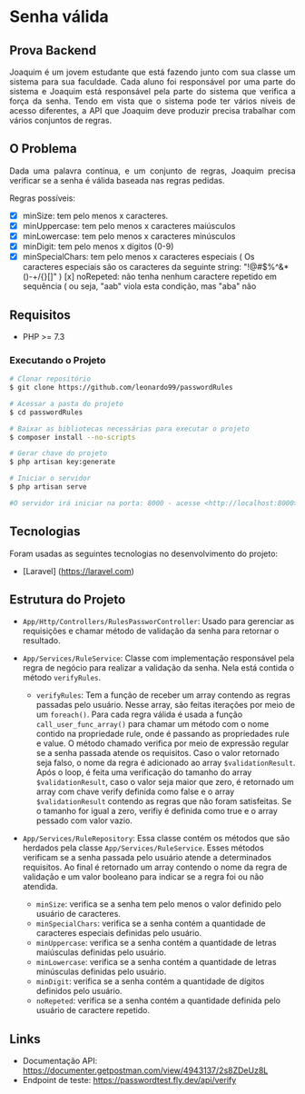 # Senha válida
## Prova Backend
<p align="justify">
Joaquim é um jovem estudante que está fazendo junto com sua classe um sistema para sua faculdade.
Cada aluno foi responsável por uma parte do sistema e Joaquim está responsável pela parte do sistema
que verifica a força da senha.
Tendo em vista que o sistema pode ter vários níveis de acesso diferentes, a API que Joaquim deve
produzir precisa trabalhar com vários conjuntos de regras.
</p>

## O Problema
<p align="justify">
Dada uma palavra contínua, e um conjunto de regras, Joaquim precisa verificar se a senha é válida
baseada nas regras pedidas.
</p>
<p>Regras possíveis:</p>

- [x] minSize: tem pelo menos x caracteres.
- [x] minUppercase: tem pelo menos x caracteres maiúsculos
- [X] minLowercase: tem pelo menos x caracteres minúsculos
- [x] minDigit: tem pelo menos x dígitos (0-9)
- [x] minSpecialChars: tem pelo menos x caracteres especiais ( Os caracteres especiais são os
caracteres da seguinte string: "!@#$%^&*()-+\/{}[]" )
[x] noRepeted: não tenha nenhum caractere repetido em sequência ( ou seja, "aab" viola esta
condição, mas "aba" não

## Requisitos
- PHP >= 7.3

### Executando o Projeto
```bash
# Clonar repositório
$ git clone https://github.com/leonardo99/passwordRules

# Acessar a pasta do projeto
$ cd passwordRules

# Baixar as bibliotecas necessárias para executar o projeto
$ composer install --no-scripts

# Gerar chave do projeto
$ php artisan key:generate

# Iniciar o servidor
$ php artisan serve

#O servidor irá iniciar na porta: 8000 - acesse <http://localhost:8000>
```
## Tecnologias

Foram usadas as seguintes tecnologias no desenvolvimento do projeto:

- [Laravel] (https://laravel.com)

## Estrutura do Projeto
- `App/Http/Controllers/RulesPassworController`: Usado para gerenciar as requisições e chamar método de validação da senha para retornar o resultado.

- `App/Services/RuleService`: Classe com implementação responsável pela regra de negócio para realizar a validação da senha. Nela está contida o método `verifyRules`.
    - `verifyRules`: Tem a função de receber um array contendo as regras passadas pelo usuário. Nesse array, são feitas iterações por meio de um `foreach()`. Para cada regra válida é usada a função `call_user_func_array()` para chamar um método com o nome contido na propriedade rule, onde é passando as propriedades rule e value. O método chamado verifica por meio de expressão regular se a senha passada atende os requisitos. Caso o valor retornado seja falso, o nome da regra é adicionado ao array `$validationResult`. Após o loop, é feita uma verificação do tamanho do array `$validationResult`, caso o valor seja maior que zero, é retornado um array com chave verify definida como false e o array `$validationResult` contendo as regras que não foram satisfeitas. Se o tamanho for igual a zero, verifiy é definida como true e o array pessado com valor vazio. 

- `App/Services/RuleRepository`: Essa classe contém os métodos que são herdados pela classe `App/Services/RuleService`. Esses métodos verificam se a senha passada pelo usuário atende a determinados requisitos. Ao final é retornado um array contendo o nome da regra de validação e um valor booleano para indicar se a regra foi ou não atendida.
    - `minSize`: verifica se a senha tem pelo menos o valor definido pelo usuário de caracteres.
    - `minSpecialChars`: verifica se a senha contém a quantidade de caracteres especiais definidas pelo usuário.
    - `minUppercase`: verifica se a senha contém a quantidade de letras maiúsculas definidas pelo usuário.
    - `minLowercase`: verifica se a senha contém a quantidade de letras minúsculas definidas pelo usuário.
    - `minDigit`: verifica se a senha contém a quantidade de dígitos definidos pelo usuário.
    - `noRepeted`: verifica se a senha contém a quantidade definida pelo usuário de caractere repetido.
    
## Links
- Documentação API: https://documenter.getpostman.com/view/4943137/2s8ZDeUz8L
- Endpoint de teste: https://passwordtest.fly.dev/api/verify